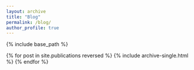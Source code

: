 ```yaml
---
layout: archive
title: "Blog"
permalink: /blog/
author_profile: true
---
```


{% include base_path %}

{% for post in site.publications reversed %}
  {% include archive-single.html %}
{% endfor %}